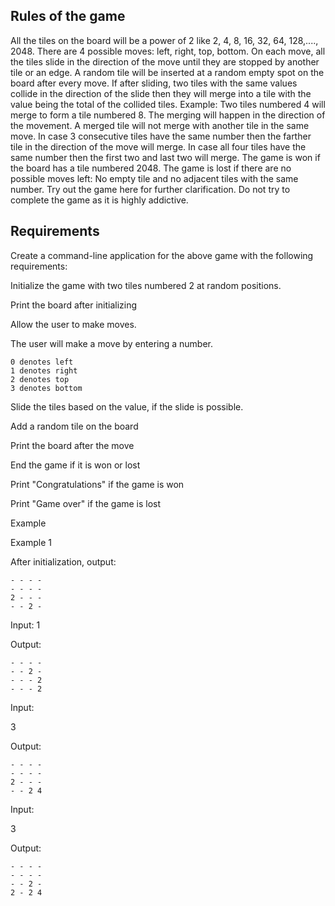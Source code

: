 ## Rules of the game

All the tiles on the board will be a power of 2 like 2, 4, 8, 16, 32, 64, 128,...., 2048.
There are 4 possible moves: left, right, top, bottom.
On each move, all the tiles slide in the direction of the move until they are stopped by another tile or an edge.
A random tile will be inserted at a random empty spot on the board after every move.
If after sliding, two tiles with the same values collide in the direction of the slide then they will merge into a tile with the value being the total of the collided tiles.
Example: Two tiles numbered 4 will merge to form a tile numbered 8. The merging will happen in the direction of the movement.
A merged tile will not merge with another tile in the same move.
In case 3 consecutive tiles have the same number then the farther tile in the direction of the move will merge. In case all four tiles have the same number then the first two and last two will merge.
The game is won if the board has a tile numbered 2048.
The game is lost if there are no possible moves left: No empty tile and no adjacent tiles with the same number.
Try out the game here for further clarification. Do not try to complete the game as it is highly addictive.

## Requirements

Create a command-line application for the above game with the following requirements:

Initialize the game with two tiles numbered 2 at random positions.

Print the board after initializing

Allow the user to make moves.

The user will make a move by entering a number.
```
0 denotes left
1 denotes right
2 denotes top
3 denotes bottom
```
Slide the tiles based on the value, if the slide is possible.

Add a random tile on the board

Print the board after the move

End the game if it is won or lost

Print "Congratulations" if the game is won

Print "Game over" if the game is lost

Example

Example 1

After initialization, output:
```
- - - -
- - - -
2 - - -
- - 2 -
```

Input:
1

Output:
```
- - - -
- - 2 -
- - - 2
- - - 2
```
Input:

3

Output:
```
- - - -
- - - -
2 - - -
- - 2 4
```

Input:

3

Output:
```
- - - -
- - - -
- - 2 -
2 - 2 4
```